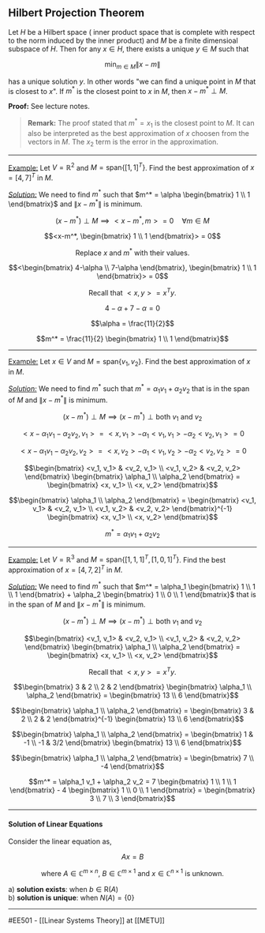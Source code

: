 ## Hilbert Projection Theorem ##

Let $H$ be a Hilbert space ( inner product space that is complete with respect to the norm induced by the inner product) and $M$ be a finite dimensioal subspace of $H$. Then for any $x \in H$, there exists a unique $y \in M$ such that

$$\min_{m \in M} \|x-m\|$$

has a unique solution $y$. In other words "we can find a unique point in $M$ that is closest to $x$". If $m^*$ is the closest point to $x$ in $M$, then $x-m^* \perp M$.

**Proof:** See lecture notes.


> **Remark:** The proof stated that $m^* = x_1$ is the closest point to $M$. It can also be interpreted as the best approximation of $x$ choosen from the vectors in $M$. The $x_2$ term is the error in the approximation.

------------------------------------------------------------------------------------------
<ins>Example:</ins> Let $V=\mathbb{R}^2$ and $M = \text{span}\{[1,1]^T\}$. Find the best approximation of $x=[4,7]^T$ in $M$.

_<ins>Solution:</ins>_ We need to find $m^*$ such that $m^* = \alpha \begin{bmatrix} 1 \\ 1 \end{bmatrix}$ and $\|x-m^*\|$ is minimum.

$$(x-m^*) \perp M \implies <x-m^*, m> = 0 \quad \forall m \in M$$

$$<x-m^*, \begin{bmatrix} 1 \\ 1 \end{bmatrix}> = 0$$

$$\text{Replace $x$ and $m^*$ with their values.}$$

$$<\begin{bmatrix} 4-\alpha \\ 7-\alpha \end{bmatrix}, \begin{bmatrix} 1 \\ 1 \end{bmatrix}> = 0$$

$$\text{Recall that $<x,y> = x^Ty$.}$$

$$4-\alpha + 7-\alpha = 0$$

$$\alpha = \frac{11}{2}$$

$$m^* = \frac{11}{2} \begin{bmatrix} 1 \\ 1 \end{bmatrix}$$

------------------------------------------------------------------------------------------
<ins>Example:</ins> Let $x \in V$ and $M = \text{span}\{v_1, v_2\}$. Find the best approximation of $x$ in $M$.

_<ins>Solution:</ins>_ We need to find $m^*$ such that $m^* = \alpha_1 v_1 + \alpha_2 v_2$ that is in the span of $M$ and $\|x-m^*\|$ is minimum.

$$(x-m^*) \perp M \implies (x-m^*) \perp \text{both } v_1 \text{ and }v_2$$

$$<x-\alpha_1 v_1 - \alpha_2 v_2, v_1> = <x, v_1> - \alpha_1 <v_1, v_1> - \alpha_2 <v_2, v_1> = 0$$

$$<x-\alpha_1 v_1 - \alpha_2 v_2, v_2> = <x, v_2> - \alpha_1 <v_1, v_2> - \alpha_2 <v_2, v_2> = 0$$

$$\begin{bmatrix} <v_1, v_1> & <v_2, v_1> \\ <v_1, v_2> & <v_2, v_2> \end{bmatrix} \begin{bmatrix} \alpha_1 \\ \alpha_2 \end{bmatrix} = \begin{bmatrix} <x, v_1> \\ <x, v_2> \end{bmatrix}$$

$$\begin{bmatrix} \alpha_1 \\ \alpha_2 \end{bmatrix} = \begin{bmatrix} <v_1, v_1> & <v_2, v_1> \\ <v_1, v_2> & <v_2, v_2> \end{bmatrix}^{-1} \begin{bmatrix} <x, v_1> \\ <x, v_2> \end{bmatrix}$$

$$m^* = \alpha_1 v_1 + \alpha_2 v_2$$

------------------------------------------------------------------------------------------
<ins>Example:</ins> Let $V = \mathbb{R}^3$ and $M = \text{span}\{[1,1,1]^T, [1,0,1]^T\}$. Find the best approximation of $x=[4,7,2]^T$ in $M$.

_<ins>Solution:</ins>_ We need to find $m^*$ such that $m^* = \alpha_1 \begin{bmatrix} 1 \\ 1 \\ 1 \end{bmatrix} + \alpha_2 \begin{bmatrix} 1 \\ 0 \\ 1 \end{bmatrix}$ that is in the span of $M$ and $\|x-m^*\|$ is minimum.

$$(x-m^*) \perp M \implies (x-m^*) \perp \text{both } v_1 \text{ and }v_2$$

$$\begin{bmatrix} <v_1, v_1> & <v_2, v_1> \\ <v_1, v_2> & <v_2, v_2> \end{bmatrix} \begin{bmatrix} \alpha_1 \\ \alpha_2 \end{bmatrix} = \begin{bmatrix} <x, v_1> \\ <x, v_2> \end{bmatrix}$$

$$\text{Recall that $<x,y> = x^Ty$.}$$

$$\begin{bmatrix} 3 & 2 \\ 2 & 2 \end{bmatrix} \begin{bmatrix} \alpha_1 \\ \alpha_2 \end{bmatrix} = \begin{bmatrix} 13 \\ 6 \end{bmatrix}$$

$$\begin{bmatrix} \alpha_1 \\ \alpha_2 \end{bmatrix} = \begin{bmatrix} 3 & 2 \\ 2 & 2 \end{bmatrix}^{-1} \begin{bmatrix} 13 \\ 6 \end{bmatrix}$$

$$\begin{bmatrix} \alpha_1 \\ \alpha_2 \end{bmatrix} = \begin{bmatrix} 1 & -1 \\ -1 & 3/2 \end{bmatrix} \begin{bmatrix} 13 \\ 6 \end{bmatrix}$$

$$\begin{bmatrix} \alpha_1 \\ \alpha_2 \end{bmatrix} = \begin{bmatrix} 7 \\ -4 \end{bmatrix}$$

$$m^* = \alpha_1 v_1 + \alpha_2 v_2 = 7 \begin{bmatrix} 1 \\ 1 \\ 1 \end{bmatrix} - 4 \begin{bmatrix} 1 \\ 0 \\ 1 \end{bmatrix} = \begin{bmatrix} 3 \\ 7 \\ 3 \end{bmatrix}$$

------------------------------------------------------------------------------------------


#### Solution of Linear Equations ####

Consider the linear equation as,

$$ Ax = B $$

$$ \text{where $A \in \mathbb{C}^{m \times n}$, $B \in \mathbb{C}^{m \times 1}$ and $x \in \mathbb{C}^{n \times 1}$ is unknown.} $$

a\) **solution exists**: when $b \in \text{R}(A)$  
b\) **solution is unique**: when $N(A) = \{0\}$






-----
#EE501 - [[Linear Systems Theory]] at [[METU]]